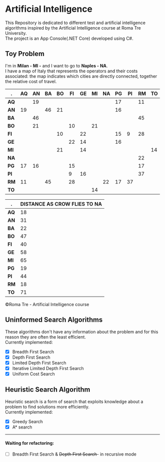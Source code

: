 # Artificial Intelligence

This Repository is dedicated to different test and artificial intelligence algorithms inspired by the Artificial Intelligence course at Roma Tre University.
<br>The project is an App Console(.NET Core) developed using C#.

## Toy Problem
I'm in <b>Milan - MI -</b> and I want to go to <b>Naples - NA</b>.<br>
I have a map of Italy that represents the operators and their costs associated: the map indicates which cities are directly connected, together the relative cost of travel.

. | AQ | AN | BA | BO | FI | GE | MI | NA | PG | PI | RM | TO
--- | --- | --- | --- |--- |--- |--- |--- |--- | -- |--- | --- |---
<b>AQ</b> |  | 19 |  | | | | | | 17  | | 11 |
<b>AN</b> | 19 |  | 46 | 21 | | | | | 16 | | |
<b>BA</b> |  | 46 |  | | | | | | | |45|
<b>BO</b> |  | 21 |  | |10 | |21 | | | | | 
<b>FI</b> |  |  |  |10 | |22 | | |15 |9 |28| 
<b>GE</b> |  |  |  | |22 |14 | | |16 | | | 
<b>MI</b> |  |  |  |21 | |14 | | | | | |14
<b>NA</b> |  |  |  | | | | | | | |22| 
<b>PG</b> | 17 | 16 |  | |15 | | | | | |17| 
<b>PI</b> |  |  |  | |9 |16 | | | | |37| 
<b>RM</b> | 11 |  | 45 | |28 | | |22 |17 |37 ||
<b>TO</b> |  |  |  | | | |14 | | | ||

. | DISTANCE AS CROW FLIES TO NA 
--- | --- 
<b>AQ</b> | 18
<b>AN</b> | 31
<b>BA</b> | 22
<b>BO</b> | 47
<b>FI</b> | 40
<b>GE</b> | 58
<b>MI</b> | 65
<b>PG</b> | 19
<b>PI</b> | 44
<b>RM</b> | 18
<b>TO</b> | 71


©Roma Tre - Artificial Intelligence course



## Uninformed Search Algorithms
These algorithms don't have any information about the problem and for this reason they are often the least efficient.<br>
Currently implemented:
- [x] Breadth First Search
- [x] Depth First Search
- [x] Limited Depth First Search
- [x] Iterative Limited Depth First Search
- [x] Uniform Cost Search

## Heuristic Search Algorithm
Heuristic search is a form of search that exploits knowledge about a problem to find solutions more efficiently.<br>
Currently implemented:
- [x] Greedy Search
- [x] A* search

---

#### Waiting for refactoring:
- [ ] Breadth First Search & ~~Depth First Search~~- in recursive mode



